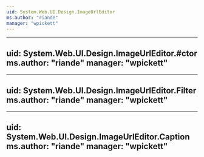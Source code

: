 ```yaml
---
uid: System.Web.UI.Design.ImageUrlEditor
ms.author: "riande"
manager: "wpickett"
---
```


---
uid: System.Web.UI.Design.ImageUrlEditor.#ctor
ms.author: "riande"
manager: "wpickett"
---

---
uid: System.Web.UI.Design.ImageUrlEditor.Filter
ms.author: "riande"
manager: "wpickett"
---

---
uid: System.Web.UI.Design.ImageUrlEditor.Caption
ms.author: "riande"
manager: "wpickett"
---
